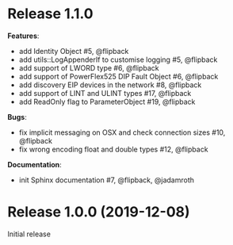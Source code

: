 # Release 1.1.0 

**Features**:

* add Identity Object #5, @flipback
* add utils::LogAppenderIf to customise logging #5, @flipback
* add support of LWORD type #6, @flipback
* add support of PowerFlex525 DIP Fault Object #6, @flipback
* add discovery EIP devices in the network #8, @flipback
* add support of LINT and ULINT types #17, @flipback
* add ReadOnly flag to ParameterObject #19, @flipback

**Bugs**:

* fix implicit messaging on OSX and check connection sizes #10, @flipback
* fix wrong encoding float and double types #12, @flipback

**Documentation**:

* init Sphinx documentation #7, @flipback, @jadamroth

# Release 1.0.0 (2019-12-08)

Initial release

